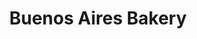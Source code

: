 ---
title: "Buenos Aires Bakery"
url: /ciudad-autonoma-de-buenos-aires/buenos-aires-bakery/
shop: panadería
---